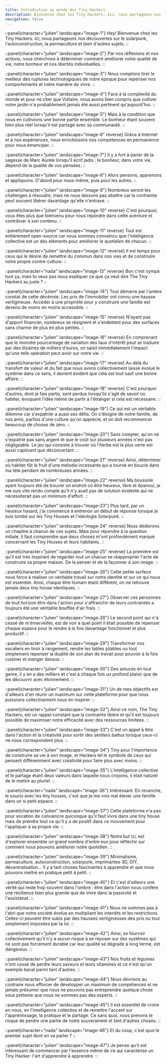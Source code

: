 ```yaml
---
title: Introduction au monde des Tiny Hackers
description: Bienvenue chez les Tiny Hackers. Ici, nous partageons nos découvertes sur le solarpunk, l'autoconstruction, la permaculture et bien d'autres sujets.
navigation: false
---
```


::panel{character="julien" landscape="image-1"}
Hey! Bienvenue chez les Tiny Hackers. Ici, nous partageons nos découvertes sur le solarpunk, l'autoconstruction, la permaculture et bien d'autres sujets.
::

::panel{character="julien" landscape="image-2"}
Par nos réflexions et nos actions, nous cherchons à déterminer comment améliorer notre qualité de vie, notre bonheur et nos libertés individuelles.
::

::panel{character="julien" landscape="image-3"}
Nous comptons tirer le meilleur des ruptures technologiques de notre époque pour repenser nos comportements et notre manière de vivre.
::

::panel{character="julien" landscape="image-4"}
Face à la complexité du monde et pour ne citer que Voltaire, nous avons bien compris que cultiver notre jardin n'a probablement jamais été aussi pertinent qu'aujourd'hui.
::

::panel{character="julien" landscape="image-5"}
Mais à la condition que nous en cultivions une bonne partie ensemble. Le bonheur étant souvent bien plus réel lorsqu'il est partagé avec sa communauté.
::

::panel{character="julien" landscape="image-6" reverse}
Grâce à Internet et à nos expériences, nous enrichissons nos compétences en permanence pour nous émanciper.
::

::panel{character="julien" landscape="image-7"}
Il y a fort à parier de la sagesse de Marc Aurèle lorsqu'il écrit jadis : le bonheur, dans votre vie, dépend de la qualité de vos pensées.
::

::panel{character="julien" landscape="image-8"}
Alors pensons, apprenons et appliquons. D'abord pour nous-même, puis pour les autres.
::

::panel{character="julien" landscape="image-9"}
Nombreux seront les challenges à résoudre, mais ne nous laissons pas abattre car la contrainte peut souvent libérer davantage qu'elle n'entrave.
::

::panel{character="julien" landscape="image-10" reverse}
C'est pourquoi, vous êtes plus que bienvenu pour nous rejoindre dans cette aventure et contribuer à son contenu.
::

::panel{character="julien" landscape="image-11" reverse}
Tout est entièrement open-source car nous sommes convaincu que l'intelligence collective est un des éléments pour améliorer le quotidien de chacun.
::

::panel{character="julien" landscape="image-12" reverse}
Il est temps pour ceux qui le désire de remettre du commun dans nos vies et de construire notre propre contre-culture.
::

::panel{character="nada" landscape="image-13" reverse}
Bon c'est sympa tout ça, mais tu veux pas nous expliquer ce que ça veut dire The Tiny Hackers au juste ?
::

::panel{character="julien" landscape="image-14"}
Tout démarre par l'amère constat de cette décénnie. Les prix de l'immobilier ont connu une hausse vertigineuse. Accéder à une propriété pour y construire une famille est devenu de moins en moins accessible.
::

::panel{character="julien" landscape="image-15" reverse}
N'ayant pas d'apport financier, nombreux se résignent et s'endettent pour des surfaces sans charme de plus en plus petites.
::

::panel{character="julien" landscape="image-16" reverse}
En comprenant que le moindre pourcentage de variation des taux d'intérêt peut se traduire par des dizaines de milliers d'euros, on saisit immédiatement l'impact qu'une telle opération peut avoir sur notre vie.
::

::panel{character="julien" landscape="image-17" reverse}
Au delà du transfert de valeur et du fait que nous avons collectivement laissé évolué le système dans ce sens, il devient évident que cela est tout sauf une bonne affaire.
::

::panel{character="julien" landscape="image-18" reverse}
C'est pourquoi d'autres, dont je fais partis, sont perdus lorsqu'ils s'agit de savoir où habiter, évoquant l'idée même de partir à l'étranger si cela est nécessaire.
::

::panel{character="julien" landscape="image-19"}
Ce qui est un véritable dilemme car s'expatrier a aussi ses défis. On s'éloigne de notre famille, de nos amis, parfois d'une culture qu'on apprécie, et on doit recommencer beaucoup de choses de zéro.
::

::panel{character="julien" landscape="image-20"}
Sans compter, qu'on ne s'expatrie pas sans argent et que le coût sur plusieurs années n'est pas négligeable. Le jeu qui consiste à trouver où l'herbe est la plus verte est aussi captivant que déconcertant.
::

::panel{character="julien" landscape="image-21" reverse}
Ainsi, déterminer où habiter fût le fruit d'une mélodie incessante qui a tourné en boucle dans ma tête pendant de nombreuses années.
::

::panel{character="julien" landscape="image-22" reverse}
Ma boussole ayant toujours été de trouver un endroit où être heureux, libre et épanoui, je me suis vite rendu compte qu'il n'y avait pas de solution évidente qui ne nécessiterait pas un minimum d'effort.
::

::panel{character="julien" landscape="image-23"}
Plus tard, par un heureux hasard, j'ai commencé à entrevoir un début de réponse lorsque je suis tombé sur les Tiny Houses et l'idéologie Solarpunk.
::

::panel{character="julien" landscape="image-24" reverse}
Nous dédierons un chapitre à chacun de ces sujets. Mais pour répondre à la question initiale, il faut comprendre que deux choses m'ont profondément marqué concernant les Tiny Houses et leurs habitants.
::

::panel{character="julien" landscape="image-25" reverse}
La première est qu'il est très inspirant de regarder tout un chacun se réapproprier l'acte de construire sa propre maison. De la penser et de la façonner à son image.
::

::panel{character="julien" landscape="image-26"}
Cette petite surface nous force à réaliser un véritable travail sur notre identité et sur ce qui nous est essentiel. Ainsi, chaque être humain étant différent, on ne retrouve jamais deux tiny house identiques.
::

::panel{character="julien" landscape="image-27"}
Observer ces personnes de tout horizon être dans l'action pour s'affranchir de leurs contraintes a toujours été une véritable bouffée d'air frais.
::

::panel{character="julien" landscape="image-28"}
Le second point qui n'a cessé de m'émerveiller, est de voir à quel point il était possible de repenser chaque espace pour le rendre à la fois davantage fonctionnel et plus productif.
::

::panel{character="julien" landscape="image-29"}
Transformer nos escaliers en tiroir à rangement, rendre les tables pliables ou tout simplement repenser la dualité de son plan de travail pour pouvoir à la fois cuisiner et manger dessus.
::

::panel{character="julien" landscape="image-30"}
Des astuces en tout genre, il y en a des milliers et c'est à chaque fois un profond plaisir que de les découvrir avec étonnement.
::

::panel{character="julien" landscape="image-31"}
Un de mes objectifs est d'ailleurs d'en réunir un maximum sur cette plateforme pour que nous puissions collectivement nous en inspirer.
::

::panel{character="julien" landscape="image-32"}
Ainsi ce nom, The Tiny Hackers, est un rappel constant que la contrainte libère et qu'il est toujours possible de maximiser notre efficacité avec des ressources limitées.
::

::panel{character="julien" landscape="image-33"}
C'est un appel à être dans l'action et la créativité pour sortir des sentiers battus lorsque ceux-ci ne nous correspondent plus.
::

::panel{character="julien" landscape="image-34"}
Tiny pour l'importance de construire sa vie à son image, et Hackers tel le symbole de ceux qui pensent différemment avec créativité pour faire plus avec moins.
::

::panel{character="julien" landscape="image-35"}
L'intelligence collective et le partage étant deux valeurs dans laquelle nous croyons, il était naturel de le mettre au pluriel.
::

::panel{character="nada" landscape="image-36"}
Intéressant. En revanche, le soucis avec les tiny houses, c'est que je me vois mal élever une famille dans un si petit espace.
::

::panel{character="julien" landscape="image-37"}
Cette plateforme n'a pas pour vocation de convaincre quiconque qu'il faut vivre dans une tiny house mais de prendre tout ce qu'il y a de positif dans ce mouvement pour l'appliquer à sa propre vie.
::

::panel{character="julien" landscape="image-38"}
Notre but ici, est d'explorer ensemble un grand nombre d'entre eux pour réfléchir sur comment nous pouvons améliorer notre quotidien.
::

::panel{character="julien" landscape="image-39"}
Minimalisme, permaculture, autoconstruction, solarpunk, imprimantes 3D, DIY, décentralisation… Il y a tant choses fascinantes à apprendre et que nous pouvons mettre en pratique petit à petit.
::

::panel{character="julien" landscape="image-40"}
Et c'est d'ailleurs une vérité qui reste trop souvent dans l'ombre : être dans l'action nous confère une résilience bien plus grande que de vivre dans la passivité et l'assistanat.
::

::panel{character="julien" landscape="image-41"}
Nous ne sommes pas à l'abri que notre société évolue en multipliant les interdits et les restrictions. Celles-ci peuvent être subis par des hausses vertigineuses des prix ou tout simplement imposées par la loi.
::

::panel{character="julien" landscape="image-42"}
Ainsi, se fourvoir collectivement qu'il n'y a aucun risque à se reposer sur des systèmes qui ne sont pas forcément durable car leur qualité se dégrade à long terme, est dangereux.
::

::panel{character="julien" landscape="image-43"}
Nos fruits et légumes n'ont cessé de perdre leurs saveurs et leurs vitamines et ce n'est qu'un exemple banal parmi tant d'autres.
::

::panel{character="julien" landscape="image-44"}
Nous devrions au contraire nous efforcer de développer un maximum de compétences et ne jamais présumer que nous ne pouvons pas entreprendre quelque chose sous prétexte que nous ne sommes pas des experts.
::

::panel{character="julien" landscape="image-45"}
Il est essentiel de croire en nous, en l'intelligence collective et de remettre l'accent sur l'apprentissage, la pratique et le partage. Ce sans quoi, nous prenons le risque de perdre une partie de notre souveraineté et tant d'autres choses.
::

::panel{character="nada" landscape="image-46"}
Et du coup, c'est quoi le premier sujet dont on va parler ?
::

::panel{character="julien" landscape="image-47"}
Je pense qu'il est intéressant de commencer par l'essence même de ce qui caractérise un Tiny Hacker: l'art d'apprendre à apprendre.
::
